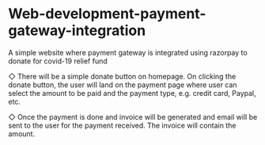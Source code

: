 # Web-development-payment-gateway-integration

A simple website where payment gateway is integrated using razorpay to donate for covid-19 relief fund

◇ There will be a simple donate button on homepage. On clicking
the donate button, the user will land on the payment page where
user can select the amount to be paid and the payment type, e.g.
credit card, Paypal, etc.

◇ Once the payment is done and invoice will be generated and
email will be sent to the user for the payment received. The
invoice will contain the amount.
